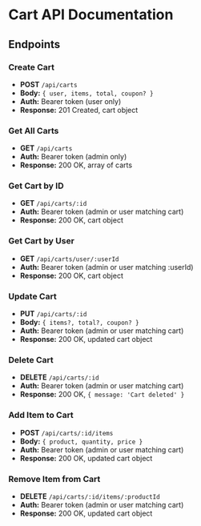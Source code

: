 # Cart API Documentation

## Endpoints


### Create Cart
- **POST** `/api/carts`
- **Body:** `{ user, items, total, coupon? }`
- **Auth:** Bearer token (user only)
- **Response:** 201 Created, cart object


### Get All Carts
- **GET** `/api/carts`
- **Auth:** Bearer token (admin only)
- **Response:** 200 OK, array of carts


### Get Cart by ID
- **GET** `/api/carts/:id`
- **Auth:** Bearer token (admin or user matching cart)
- **Response:** 200 OK, cart object


### Get Cart by User
- **GET** `/api/carts/user/:userId`
- **Auth:** Bearer token (admin or user matching :userId)
- **Response:** 200 OK, cart object


### Update Cart
- **PUT** `/api/carts/:id`
- **Body:** `{ items?, total?, coupon? }`
- **Auth:** Bearer token (admin or user matching cart)
- **Response:** 200 OK, updated cart object


### Delete Cart
- **DELETE** `/api/carts/:id`
- **Auth:** Bearer token (admin or user matching cart)
- **Response:** 200 OK, `{ message: 'Cart deleted' }`


### Add Item to Cart
- **POST** `/api/carts/:id/items`
- **Body:** `{ product, quantity, price }`
- **Auth:** Bearer token (admin or user matching cart)
- **Response:** 200 OK, updated cart object


### Remove Item from Cart
- **DELETE** `/api/carts/:id/items/:productId`
- **Auth:** Bearer token (admin or user matching cart)
- **Response:** 200 OK, updated cart object
